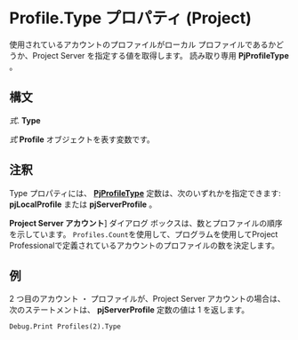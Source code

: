 
# Profile.Type プロパティ (Project)

使用されているアカウントのプロファイルがローカル プロファイルであるかどうか、Project Server を指定する値を取得します。 読み取り専用 **PjProfileType** 。


## 構文

 _式_. **Type**

 _式_ **Profile** オブジェクトを表す変数です。


## 注釈

Type プロパティには、  **[PjProfileType](37b5faa0-bd06-09e7-7185-44444daec348.md)** 定数は、次のいずれかを指定できます: **pjLocalProfile** または **pjServerProfile** 。

 **Project Server アカウント**] ダイアログ ボックスは、数とプロファイルの順序を示しています。 `Profiles.Count`を使用して、プログラムを使用してProject Professionalで定義されているアカウントのプロファイルの数を決定します。


## 例

2 つ目のアカウント ・ プロファイルが、Project Server アカウントの場合は、次のステートメントは、  **pjServerProfile** 定数の値は 1 を返します。


```
Debug.Print Profiles(2).Type
```


